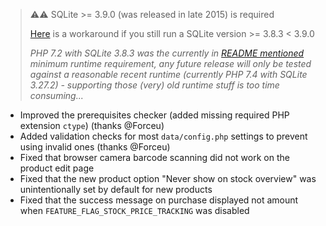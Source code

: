 > ⚠️⚠️ SQLite >= 3.9.0 (was released in late 2015) is required
>
> [Here](https://github.com/grocy/grocy/issues/1209#issuecomment-749760765) is a workaround if you still run a SQLite version >= 3.8.3 < 3.9.0
>
> _PHP 7.2 with SQLite 3.8.3 was the currently in [README mentioned](https://github.com/grocy/grocy#how-to-install) minimum runtime requirement, any future release will only be tested against a reasonable recent runtime (currently PHP 7.4 with SQLite 3.27.2) - supporting those (very) old runtime stuff is too time consuming..._

- Improved the prerequisites checker (added missing required PHP extension `ctype`) (thanks @Forceu)
- Added validation checks for most `data/config.php` settings to prevent using invalid ones (thanks @Forceu)
- Fixed that browser camera barcode scanning did not work on the product edit page
- Fixed that the new product option "Never show on stock overview" was unintentionally set by default for new products
- Fixed that the success message on purchase displayed not amount when `FEATURE_FLAG_STOCK_PRICE_TRACKING` was disabled
